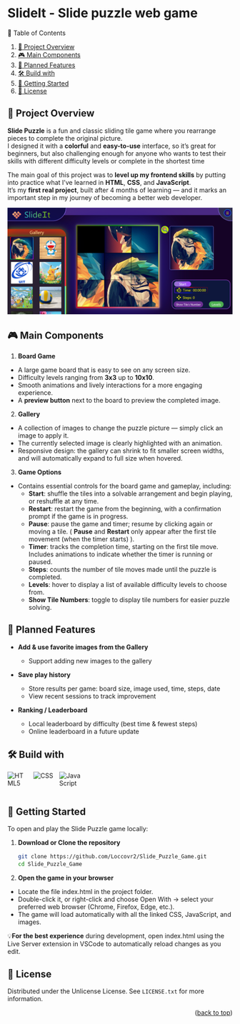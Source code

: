 <a id="readme-top"></a>

# SlideIt - Slide puzzle web game

<summary>📑 Table of Contents</summary>
<ol>
  <li>
    <a href="#-project-overview">📝 Project Overview</a>
  </li>
  <li>
    <a href="#-main-components">🎮 Main Components</a>
  </li>
  <li>
    <a href="#-planned-features">🚀 Planned Features</a>
  </li>
  <li>
    <a href="#%EF%B8%8F-build-with">🛠️ Build with</a>
  </li>
  <li>
    <a href="#-getting-started">📂 Getting Started</a>
  </li>
  <li>
    <a href="#-license">🔑 License</a>
  </li>
</ol>

## 📝 Project Overview  
**Slide Puzzle** is a fun and classic sliding tile game where you rearrange pieces to complete the original picture.  
I designed it with a **colorful** and **easy-to-use** interface, so it’s great for beginners, but also challenging enough for anyone who wants to test their skills with different difficulty levels or complete in the shortest time

The main goal of this project was to **level up my frontend skills** by putting into practice what I’ve learned in **HTML**, **CSS**, and **JavaScript**.  
It’s my **first real project**, built after 4 months of learning — and it marks an important step in my journey of becoming a better web developer.  

  <a href="https://github.com/Loccovr2/Slide_Puzzle_Game">
    <img src="./Assets/image/web_readme.png" alt="Web UI" >
  </a>

## 🎮 Main Components

1. **Board Game**
- A large game board that is easy to see on any screen size.
- Difficulty levels ranging from **3x3** up to **10x10**.
- Smooth animations and lively interactions for a more engaging experience.
- A **preview button** next to the board to preview the completed image.

2. **Gallery**
- A collection of images to change the puzzle picture — simply click an image to apply it.
- The currently selected image is clearly highlighted with an animation.
- Responsive design: the gallery can shrink to fit smaller screen widths, and will automatically expand to full size when hovered.

3. **Game Options**
- Contains essential controls for the board game and gameplay, including:
     - **Start**: shuffle the tiles into a solvable arrangement and begin playing, or reshuffle at any time.
     - **Restart**: restart the game from the beginning, with a confirmation prompt if the game is in progress.
     - **Pause**: pause the game and timer; resume by clicking again or moving a tile.
       ( **Pause** and **Restart** only appear after the first tile movement (when the timer starts) ).
     - **Timer**: tracks the completion time, starting on the first tile move. Includes animations to indicate whether the timer is running or paused.
     - **Steps**: counts the number of tile moves made until the puzzle is completed.
     - **Levels**: hover to display a list of available difficulty levels to choose from.
     - **Show Tile Numbers**: toggle to display tile numbers for easier puzzle solving.
## 🚀 Planned Features

- **Add & use favorite images from the Gallery**
  - Support adding new images to the gallery

- **Save play history**
  - Store results per game: board size, image used, time, steps, date
  - View recent sessions to track improvement

- **Ranking / Leaderboard**
  - Local leaderboard by difficulty (best time & fewest steps)
  - Online leaderboard in a future update

## 🛠️ Build with
<div style="display: flex; flex-wrap: wrap; gap: 10px; margin-bottom: 20px;">
  <img src="https://skillicons.dev/icons?i=html" width="48" height="48" title="HTML" alt="HTML5">
  <img src="https://skillicons.dev/icons?i=css" width="48" height="48" title="CSS" alt="CSS" >
  <img src="https://skillicons.dev/icons?i=js" width="48" height="48" title="Javascript" alt="JavaScript">
</div>

## 📂 Getting Started

To open and play the Slide Puzzle game locally:

1. **Download or Clone the repository**
   ```bash
   git clone https://github.com/Loccovr2/Slide_Puzzle_Game.git
   cd Slide_Puzzle_Game

2. **Open the game in your browser**
  - Locate the file index.html in the project folder.
  - Double-click it, or right-click and choose Open With → select your preferred web browser (Chrome, Firefox, Edge, etc.).
  - The game will load automatically with all the linked CSS, JavaScript, and images.

💡**For the best experience** during development, open index.html using the Live Server extension in VSCode to automatically reload changes as you edit.

## 🔑 License

Distributed under the Unlicense License. See `LICENSE.txt` for more information.

<p align="right">(<a href="#readme-top">back to top</a>)</p>

